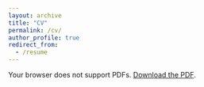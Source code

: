 ```yaml
---
layout: archive
title: "CV"
permalink: /cv/
author_profile: true
redirect_from:
  - /resume
---
```

<object data="../files/Ananthan_Ambikairajah_CV_Academia.pdf" width="1000" height="1000" type='application/pdf'>
    <p>Your browser does not support PDFs. 
    <a href="../files/Ananthan_Ambikairajah_CV_Academia.pdf">Download the PDF</a>.</p>
</object>